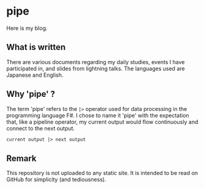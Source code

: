# pipe

Here is my blog.

## What is written

There are various documents regarding my daily studies, events I have participated in, and slides from lightning talks. The languages used are Japanese and English.

## Why 'pipe' ?

The term 'pipe' refers to the `|>` operator used for data processing in the programming language F#. I chose to name it 'pipe' with the expectation that, like a pipeline operator, my current output would flow continuously and connect to the next output.

```fs
current output |> next output
```

## Remark

This repository is not uploaded to any static site. It is intended to be read on GitHub for simplicity (and tediousness).
